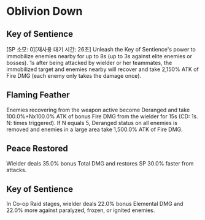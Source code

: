 # Oblivion Down

## Key of Sentience

[SP 소모: 0][재사용 대기 시간: 26초] Unleash the Key of Sentience's power to immobilize enemies nearby for up to 8s (up to 3s against elite enemies or bosses). 1s after being attacked by wielder or her teammates, the immobilized target and enemies nearby will recover and take 2,150% ATK of Fire DMG (each enemy only takes the damage once).

## Flaming Feather

Enemies recovering from the weapon active become Deranged and take 100.0%+Nx100.0% ATK of bonus Fire DMG from the wielder for 15s (CD: 1s. N: times triggered). If N equals 5, Deranged status on all enemies is removed and enemies in a large area take 1,500.0% ATK of Fire DMG.

## Peace Restored

Wielder deals 35.0% bonus Total DMG and restores SP 30.0% faster from attacks.

## Key of Sentience

In Co-op Raid stages, wielder deals 22.0% bonus Elemental DMG and 22.0% more against paralyzed, frozen, or ignited enemies.
